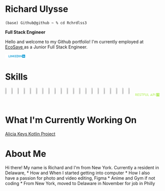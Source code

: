 # Richard Ulysse

```
(base) Github@github ~ % cd Rchrdlss3
```
**Full Stack Engineer**

Hello and welcome to my Github portfolio! I'm currently employed at <a href ="https://ecosaveinc.com/">EcoSave </a> as a Junior Full Stack Engineer.

<div class = "portfolio-links-wrapper">
<p 
style = "algin: left;">
<a href="https://www.linkedin.com/in/richardulysse/">
<img style=
        "width : 15%;
        height: 15%;"
src = "images/linkedin.png"> </img>
</a>
</p>
</div>

# Skills
<div class = "skills-wrapper" style = 
"display: flex;
flex-drection: row;
"
>
<img 
style = "
        width: 15%;
        height: 15%;"
src="https://cdn.jsdelivr.net/gh/devicons/devicon/icons/html5/html5-original.svg" />
<img style = "
        width: 15%;
        height: 15%;"
src="https://cdn.jsdelivr.net/gh/devicons/devicon/icons/css3/css3-original.svg" />
<img style = "
        width: 15%;
        height: 15%;"
src="https://cdn.jsdelivr.net/gh/devicons/devicon/icons/javascript/javascript-original.svg" />
<img style = "
        width: 15%;
        height: 15%;"
src="https://cdn.jsdelivr.net/gh/devicons/devicon/icons/kotlin/kotlin-original.svg" />
<img style = "
        width: 15%;
        height: 15%;"
src="https://cdn.jsdelivr.net/gh/devicons/devicon/icons/python/python-original.svg" />
<img style = "
        width: 15%;
        height: 15%;" 
src="https://cdn.jsdelivr.net/gh/devicons/devicon/icons/mysql/mysql-original.svg" />
<img style = "
        width: 15%;
        height: 15%;" 
src="https://cdn.jsdelivr.net/gh/devicons/devicon/icons/photoshop/photoshop-plain.svg" />
<img style = "
        width: 15%;
        height: 15%;"
src="https://cdn.jsdelivr.net/gh/devicons/devicon/icons/atom/atom-original.svg" />
<img style = "
        width: 15%;
        height: 15%;"
src="https://cdn.jsdelivr.net/gh/devicons/devicon/icons/codepen/codepen-plain.svg" />
<img style = "
        width: 15%;
        height: 15%;"
src="https://cdn.jsdelivr.net/gh/devicons/devicon/icons/figma/figma-original.svg" />
<img style = "
        width: 15%;
        height: 15%;"
src="https://cdn.jsdelivr.net/gh/devicons/devicon/icons/github/github-original.svg" />
<img style = "
        width: 15%;
        height: 15%;"
src="https://cdn.jsdelivr.net/gh/devicons/devicon/icons/gimp/gimp-original.svg" />
<img style = "
        width: 15%;
        height: 15%;"
src="https://cdn.jsdelivr.net/gh/devicons/devicon/icons/intellij/intellij-original.svg" />
<img style = "
        width: 15%;
        height: 15%;"
src="https://cdn.jsdelivr.net/gh/devicons/devicon/icons/jetbrains/jetbrains-original.svg" />
<img style = "
        width: 15%;
        height: 15%;"
src="https://cdn.jsdelivr.net/gh/devicons/devicon/icons/materialui/materialui-original.svg" />
 <img style = "
        width: 15%;
        height: 15%;"
src="https://cdn.jsdelivr.net/gh/devicons/devicon/icons/npm/npm-original-wordmark.svg" />
<img style = "
        width: 15%;
        height: 15%;"
src="https://cdn.jsdelivr.net/gh/devicons/devicon/icons/pandas/pandas-original.svg" />
<img style = "
        width: 15%;
        height: 15%;"
src="https://cdn.jsdelivr.net/gh/devicons/devicon/icons/postgresql/postgresql-original.svg" />
<img style = "
        width: 15%;
        height: 15%;"
src="https://cdn.jsdelivr.net/gh/devicons/devicon/icons/slack/slack-original.svg" />
<img style = "
        width: 15%;
        height: 15%;"
src="https://cdn.jsdelivr.net/gh/devicons/devicon/icons/visualstudio/visualstudio-plain.svg" />
<img style = "
        width: 15%;
        height: 15%;"
src="https://cdn.jsdelivr.net/gh/devicons/devicon/icons/anaconda/anaconda-original.svg" />
           
<img src = "images/restfulapi.png" > </img>
</div>

# What I'm Currently Working On
<a href ="https://github.com/Rchrdlss3/LellowHub">Alicia Keys Kotlin Project</a>

# About Me
<div class = "about-me-content" id ="about-me-coll">
Hi there! My name is Richard and I'm from New York. Currently a resident in Delaware, 
* How and When I started getting into computer
* How I also have a passion for photo and video editing, Figma
* Anime and Gym if not coding
* From New York, moved to Delaware in November for job in Philly
</div>